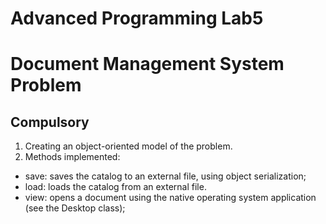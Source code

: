 # Advanced Programming Lab5 
# Document Management System Problem

## Compulsory
1. Creating an object-oriented model of the problem.
2. Methods implemented:
- save: saves the catalog to an external file, using object serialization;
- load: loads the catalog from an external file.
- view: opens a document using the native operating system application (see the Desktop class);

